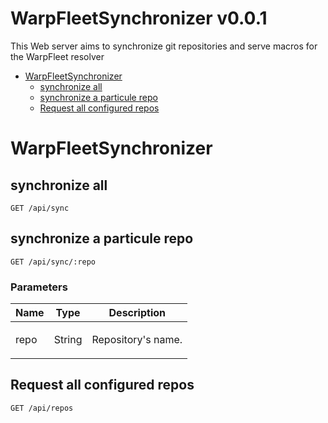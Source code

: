 # WarpFleetSynchronizer v0.0.1

This Web server aims to synchronize git repositories and serve macros for the WarpFleet resolver

- [WarpFleetSynchronizer](#warpfleetsynchronizer)
	- [synchronize all](#synchronize-all)
	- [synchronize a particule repo](#synchronize-a-particule-repo)
	- [Request all configured repos](#request-all-configured-repos)
	


# WarpFleetSynchronizer

## synchronize all



	GET /api/sync


## synchronize a particule repo



	GET /api/sync/:repo


### Parameters

| Name    | Type      | Description                          |
|---------|-----------|--------------------------------------|
| repo			| String			|  <p>Repository's name.</p>							|

## Request all configured repos



	GET /api/repos



